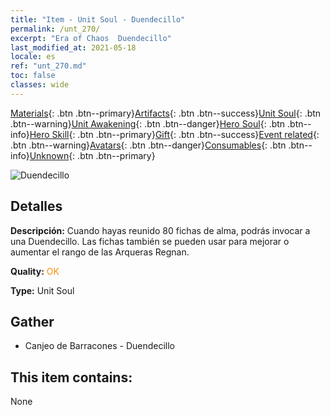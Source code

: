 ```yaml
---
title: "Item - Unit Soul - Duendecillo"
permalink: /unt_270/
excerpt: "Era of Chaos  Duendecillo"
last_modified_at: 2021-05-18
locale: es
ref: "unt_270.md"
toc: false
classes: wide
---
```

 [Materials](/ItemsES/){: .btn .btn--primary}[Artifacts](/ItemsES/Artifacts/){: .btn .btn--success}[Unit Soul](/ItemsES/UnitSoul/){: .btn .btn--warning}[Unit Awakening](/ItemsES/UnitAwakening/){: .btn .btn--danger}[Hero Soul](/ItemsES/HeroSoul/){: .btn .btn--info}[Hero Skill](/ItemsES/HeroSkill/){: .btn .btn--primary}[Gift](/ItemsES/Gift/){: .btn .btn--success}[Event related](/ItemsES/Events/){: .btn .btn--warning}[Avatars](/ItemsES/Avatars/){: .btn .btn--danger}[Consumables](/ItemsES/Consumables/){: .btn .btn--info}[Unknown](/ItemsES/Unknown/){: .btn .btn--primary}

 ![Duendecillo](/images/u/ti_conglinyaojing.jpg)

## Detalles
 **Descripción:** Cuando hayas reunido 80 fichas de alma, podrás invocar a una Duendecillo. Las fichas también se pueden usar para mejorar o aumentar el rango de las Arqueras Regnan.

 **Quality:** <span style="color: #FF8C00">OK</span>

 **Type:** Unit Soul

## Gather

*    Canjeo de Barracones - Duendecillo 

## This item contains:

  None

